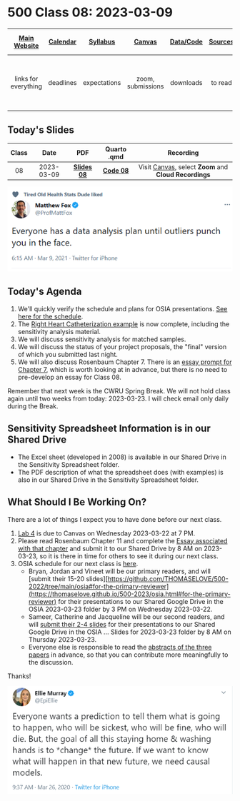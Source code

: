 # 500 Class 08: 2023-03-09

[Main Website](https://thomaselove.github.io/500-2023/) | [Calendar](https://thomaselove.github.io/500-2023/calendar.html) | [Syllabus](https://thomaselove.github.io/500-syllabus-2023) | [Canvas](https://canvas.case.edu) | [Data/Code](https://github.com/THOMASELOVE/500-data) |  [Sources](https://github.com/THOMASELOVE/500-classes-2023/tree/main/sources) | For help, email
:-----------: | :--------------: | :----------: | :---------: | :-------------: | :------: | :-----------: 
links for everything | deadlines | expectations | zoom, submissions | downloads | to read | `Thomas` dot `Love` at `case` dot `edu`

## Today's Slides

Class | Date | PDF | Quarto .qmd | Recording
:---: | :--------: | :------: | :------: | :-------------:
08 | 2023-03-09 | **[Slides 08](https://github.com/THOMASELOVE/500-slides-2023/blob/main/500_slides08.pdf)** | **[Code 08](https://github.com/THOMASELOVE/500-slides-2023/blob/main/500_slides08.qmd)** | Visit [Canvas](https://canvas.case.edu/), select **Zoom** and **Cloud Recordings**

![](fox_tw.png)

## Today's Agenda

1. We'll quickly verify the schedule and plans for OSIA presentations. [See here for the schedule](https://github.com/THOMASELOVE/500-osia-2023/blob/main/claims.md).
2. The [Right Heart Catheterization example](https://github.com/THOMASELOVE/500-data/tree/master/rhc) is now complete, including the sensitivity analysis material.
3. We will discuss sensitivity analysis for matched samples.
4. We will discuss the status of your project proposals, the "final" version of which you submitted last night. 
5. We will also discuss Rosenbaum Chapter 7. There is an [essay prompt for Chapter 7](https://thomaselove.github.io/500-2023/essays.html#prompt-for-chapter-7-elaborate-theories), which is worth looking at in advance, but there is no need to pre-develop an essay for Class 08.

Remember that next week is the CWRU Spring Break. We will not hold class again until two weeks from today: 2023-03-23. I will check email only daily during the Break.

## Sensitivity Spreadsheet Information is in our Shared Drive

- The Excel sheet (developed in 2008) is available in our Shared Drive in the Sensitivity Spreadsheet folder.
- The PDF description of what the spreadsheet does (with examples) is also in our Shared Drive in the Sensitivity Spreadsheet folder.

## What Should I Be Working On?

There are a lot of things I expect you to have done before our next class.

1. [Lab 4](https://thomaselove.github.io/500-2023/lab4.html) is due to Canvas on Wednesday 2023-03-22 at 7 PM.
2. Please read Rosenbaum Chapter 11 and complete the [Essay associated with that chapter](https://thomaselove.github.io/500-2023/essays.html#prompt-for-chapter-11-matching-techniques) and submit it to our Shared Drive by 8 AM on 2023-03-23, so it is there in time for others to see it during our next class.
3. OSIA schedule for our next class is [here](https://github.com/THOMASELOVE/500-osia-2023/blob/main/claims.md).
    - Bryan, Jordan and Vineet will be our primary readers, and will [submit their 15-20 slides][https://github.com/THOMASELOVE/500-2022/tree/main/osia#for-the-primary-reviewer](https://thomaselove.github.io/500-2023/osia.html#for-the-primary-reviewer) for their presentations to our Shared Google Drive in the OSIA 2023-03-23 folder by 3 PM on Wednesday 2023-03-22. 
    - Sameer, Catherine and Jacqueline will be our second readers, and will [submit their 2-4 slides](https://thomaselove.github.io/500-2023/osia.html#for-the-second-reviewer) for their presentations to our Shared Google Drive in the OSIA ... Slides for 2023-03-23 folder by 8 AM on Thursday 2023-03-23.
    - Everyone else is responsible to read the [abstracts of the three papers](https://github.com/THOMASELOVE/500-osia-2023/blob/main/claims.md#class-09-2023-03-23) in advance, so that you can contribute more meaningfully to the discussion. 

Thanks!

![](murray_2020-03-26.png)
